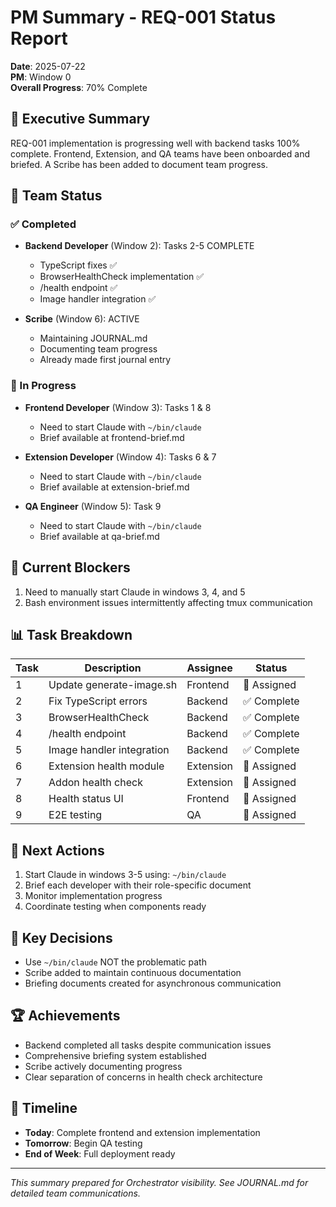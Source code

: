 # PM Summary - REQ-001 Status Report

**Date**: 2025-07-22  
**PM**: Window 0  
**Overall Progress**: 70% Complete

## 🎯 Executive Summary
REQ-001 implementation is progressing well with backend tasks 100% complete. Frontend, Extension, and QA teams have been onboarded and briefed. A Scribe has been added to document team progress.

## 👥 Team Status

### ✅ Completed
- **Backend Developer** (Window 2): Tasks 2-5 COMPLETE
  - TypeScript fixes ✅
  - BrowserHealthCheck implementation ✅
  - /health endpoint ✅
  - Image handler integration ✅

- **Scribe** (Window 6): ACTIVE
  - Maintaining JOURNAL.md
  - Documenting team progress
  - Already made first journal entry

### 🔄 In Progress
- **Frontend Developer** (Window 3): Tasks 1 & 8
  - Need to start Claude with `~/bin/claude`
  - Brief available at frontend-brief.md

- **Extension Developer** (Window 4): Tasks 6 & 7
  - Need to start Claude with `~/bin/claude`
  - Brief available at extension-brief.md

- **QA Engineer** (Window 5): Task 9
  - Need to start Claude with `~/bin/claude`
  - Brief available at qa-brief.md

## 🚧 Current Blockers
1. Need to manually start Claude in windows 3, 4, and 5
2. Bash environment issues intermittently affecting tmux communication

## 📊 Task Breakdown
| Task | Description | Assignee | Status |
|------|-------------|----------|---------|
| 1 | Update generate-image.sh | Frontend | 🔄 Assigned |
| 2 | Fix TypeScript errors | Backend | ✅ Complete |
| 3 | BrowserHealthCheck | Backend | ✅ Complete |
| 4 | /health endpoint | Backend | ✅ Complete |
| 5 | Image handler integration | Backend | ✅ Complete |
| 6 | Extension health module | Extension | 🔄 Assigned |
| 7 | Addon health check | Extension | 🔄 Assigned |
| 8 | Health status UI | Frontend | 🔄 Assigned |
| 9 | E2E testing | QA | 🔄 Assigned |

## 🎯 Next Actions
1. Start Claude in windows 3-5 using: `~/bin/claude`
2. Brief each developer with their role-specific document
3. Monitor implementation progress
4. Coordinate testing when components ready

## 📝 Key Decisions
- Use `~/bin/claude` NOT the problematic path
- Scribe added to maintain continuous documentation
- Briefing documents created for asynchronous communication

## 🏆 Achievements
- Backend completed all tasks despite communication issues
- Comprehensive briefing system established
- Scribe actively documenting progress
- Clear separation of concerns in health check architecture

## 📅 Timeline
- **Today**: Complete frontend and extension implementation
- **Tomorrow**: Begin QA testing
- **End of Week**: Full deployment ready

---
*This summary prepared for Orchestrator visibility. See JOURNAL.md for detailed team communications.*